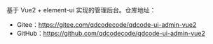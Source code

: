 基于 Vue2 + element-ui 实现的管理后台。仓库地址：

* Gitee：<https://gitee.com/qdcodecode/qdcode-ui-admin-vue2>
* GitHub：<https://github.com/qdcodecode/qdcode-ui-admin-vue2>
